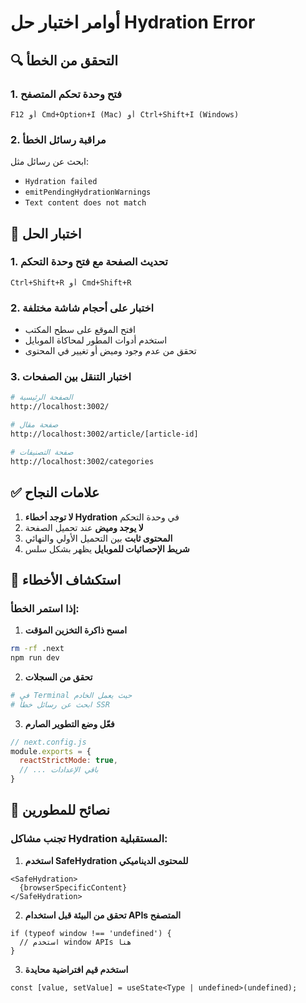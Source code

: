 # أوامر اختبار حل Hydration Error

## 🔍 التحقق من الخطأ

### 1. فتح وحدة تحكم المتصفح
```
F12 أو Cmd+Option+I (Mac) أو Ctrl+Shift+I (Windows)
```

### 2. مراقبة رسائل الخطأ
ابحث عن رسائل مثل:
- `Hydration failed`
- `emitPendingHydrationWarnings`
- `Text content does not match`

## 🧪 اختبار الحل

### 1. تحديث الصفحة مع فتح وحدة التحكم
```
Ctrl+Shift+R أو Cmd+Shift+R
```

### 2. اختبار على أحجام شاشة مختلفة
- افتح الموقع على سطح المكتب
- استخدم أدوات المطور لمحاكاة الموبايل
- تحقق من عدم وجود وميض أو تغيير في المحتوى

### 3. اختبار التنقل بين الصفحات
```bash
# الصفحة الرئيسية
http://localhost:3002/

# صفحة مقال
http://localhost:3002/article/[article-id]

# صفحة التصنيفات
http://localhost:3002/categories
```

## ✅ علامات النجاح

1. **لا توجد أخطاء Hydration** في وحدة التحكم
2. **لا يوجد وميض** عند تحميل الصفحة
3. **المحتوى ثابت** بين التحميل الأولي والنهائي
4. **شريط الإحصائيات للموبايل** يظهر بشكل سلس

## 🔧 استكشاف الأخطاء

### إذا استمر الخطأ:

1. **امسح ذاكرة التخزين المؤقت**
```bash
rm -rf .next
npm run dev
```

2. **تحقق من السجلات**
```bash
# في Terminal حيث يعمل الخادم
# ابحث عن رسائل خطأ SSR
```

3. **فعّل وضع التطوير الصارم**
```javascript
// next.config.js
module.exports = {
  reactStrictMode: true,
  // ... باقي الإعدادات
}
```

## 📝 نصائح للمطورين

### تجنب مشاكل Hydration المستقبلية:

1. **استخدم SafeHydration للمحتوى الديناميكي**
```tsx
<SafeHydration>
  {browserSpecificContent}
</SafeHydration>
```

2. **تحقق من البيئة قبل استخدام APIs المتصفح**
```tsx
if (typeof window !== 'undefined') {
  // استخدم window APIs هنا
}
```

3. **استخدم قيم افتراضية محايدة**
```tsx
const [value, setValue] = useState<Type | undefined>(undefined);
``` 